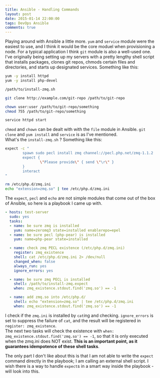 ```yaml
---
title: Ansible - Handling Commands
layout: post
date: 2015-01-14 22:00:00
tags: DevOps Ansible
comments: true
---
```


Playing around with Ansible a little more. `yum` and `service` module were the easiest to use, and I think it would be the core moduel when provisioning a node. For a typical application I think `git` module is also a well-used one.  
I've originally being setting up my servers with a pretty lengthy shell script that installs packages, clones git repos, chmods certain files and directories, and starts up designated services. Something like this:  

```bash
yum -y install httpd
yum -y install php-devel

/path/to/install-zmq.sh

git clone http://example.com/git-repo /path/to/git-repo

chown user:user /path/to/git-repo/something
chmod 755 /path/to/git-repo/something

service httpd start
```

`chmod` and `chown` can be dealt with with the `file` module in Ansible. `git clone` and `yum install` and `service` is as I've mentioned.  
What's the `install-zmq.sh` ? Something like this:

```bash
expect -c "
        spawn sudo pecl install zmq channel://pecl.php.net/zmq-1.1.2 
        expect {
                \"Please provide\" { send \"\r\" }
        }
        interact
"

rm /etc/php.d/zmq.ini
echo "extension=zmq.so" | tee /etc/php.d/zmq.ini
```

The `expect`, `pecl` and `echo` are not simple modules that come out of the box of Ansible, so here is a playbook I came up with.

```yaml
- hosts: test-server
  sudo: yes
  tasks: 
  - name: be sure zmq is installed
    yum: name=zeromq3 state=installed enablerepo=epel
  - name: be sure pecl (php-pear) is installed
    yum: name=php-pear state=installed

  - name: check zmq PECL existence (/etc/php.d/zmq.ini) 
    register: zmq_existence
    shell: cat /etc/php.d/zmq.ini 2> /dev/null
    changed_when: false  
    always_run: yes 
    ignore_errors: yes

  - name: be sure zmq PECL is installed
    shell: /path/to/install-zmq.expect
    when: zmq_existence.stdout.find('zmq.so') == -1

  - name: add zmq.so into /etc/php.d/
    shell: echo "extension=zmq.so" | tee /etc/php.d/zmq.ini
    when: zmq_existence.stdout.find('zmq.so') == -1
```

I check if the `zmq.ini` is installed by `cat`ing and checking. `ignore_errors` is set to suppress the failure of `cat`, and the result will be registered in `register: zmq_existence`.  
The next two tasks will check the existence with `when: zmq_existence.stdout.find('zmq.so') == -1`, so that it is only executed when the zmq.ini does NOT exist. **This is an important point, as it guarantees idempotence of these shell tasks**.  

The only part I don't like about this is that I am not able to write the `expect` command directly in the playbook; I am calling an external shell script. I wish there is a way to handle `expect`s in a smart way inside the playbook - will look into this. 



